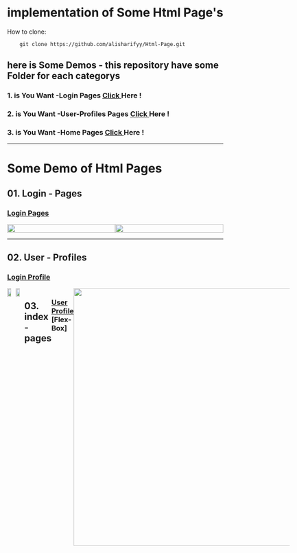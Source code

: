 # implementation of Some Html Page's

How to clone:

        git clone https://github.com/alisharifyy/Html-Page.git
   
   
   
## here is Some Demos - this repository have some Folder for each categorys
### 1. is You Want -Login Pages <a href="https://github.com/alisharifyy/Html-Page/tree/main/Login-Pages" > Click </a> Here !
### 2. is You Want -User-Profiles Pages <a href="https://github.com/alisharifyy/Html-Page/tree/main/User-profiles" > Click </a> Here !
### 3. is You Want -Home Pages <a href="https://github.com/alisharifyy/Html-Page/tree/main/Indexs-pages" > Click </a> Here !


   ___
   
   
# Some Demo of Html Pages
   
   
## 01. Login - Pages
### <a href="https://github.com/alisharifyy/Html-Page/tree/main/Login-Pages" >Login Pages </a> 

<div style="display:flex;">
<img src="https://github.com/alisharifyy/Html-Page/blob/main/Login-Pages/01-Twitter-Login/img/twitter.png" width="100%">   
<img src="https://github.com/alisharifyy/Html-Page/blob/main/Login-Pages/02-login-Profile/img/login.png") width="100%">   

</div>

___
   
## 02. User - Profiles
### <a href="https://github.com/alisharifyy/Html-Page/tree/main/User-profiles" >Login Profile </a> 
<div style="display:flex;">
<img src="https://github.com/alisharifyy/Html-Page/blob/main/User-profiles/02-User-Profile/Dark-Mode/img/demo.png" width="45%">   
<img src="https://github.com/alisharifyy/Html-Page/blob/main/User-profiles/02-User-Profile/light-Mode/img/demo.png") width="45%">     

___

## 03. index - pages
### <a href="https://github.com/alisharifyy/Html-Page/tree/main/Indexs-pages/01-Gym_page" >User Profile </a> [Flex-Box]
<img src="https://github.com/alisharifyy/Html-Page/blob/main/Indexs-pages/01-Gym_page/images/float.png" width="600px">

___




